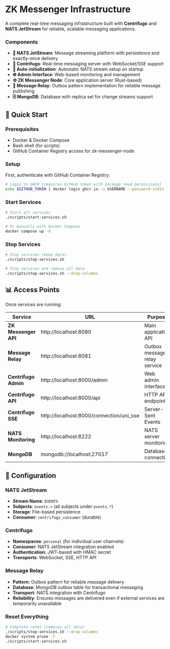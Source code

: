 # ZK Messenger Infrastructure

A complete real-time messaging infrastructure built with **Centrifugo** and **NATS JetStream** for reliable, scalable messaging applications.

### Components

- **🚀 NATS JetStream**: Message streaming platform with persistence and exactly-once delivery
- **📡 Centrifugo**: Real-time messaging server with WebSocket/SSE support
- **🔧 Auto-initialization**: Automatic NATS stream setup on startup
- **🌐 Admin Interface**: Web-based monitoring and management
- **⚙️ ZK Messenger Node**: Core application server (Rust-based)
- **📨 Message Relay**: Outbox pattern implementation for reliable message publishing
- **🗄️ MongoDB**: Database with replica set for change streams support

## 🚀 Quick Start

### Prerequisites

- Docker & Docker Compose
- Bash shell (for scripts)
- GitHub Container Registry access for zk-messenger-node

### Setup

First, authenticate with GitHub Container Registry:

```bash
# Login to GHCR (requires GitHub token with package read permissions)
echo $GITHUB_TOKEN | docker login ghcr.io -u USERNAME --password-stdin
```

### Start Services

```bash
# Start all services
./scripts/start-services.sh

# Or manually with Docker Compose
docker compose up -d
```

### Stop Services

```bash
# Stop services (keep data)
./scripts/stop-services.sh

# Stop services and remove all data
./scripts/stop-services.sh --drop-volumes
```

## 📊 Access Points

Once services are running:

| Service              | URL                                      | Purpose                      |
| -------------------- | ---------------------------------------- | ---------------------------- |
| **ZK Messenger API** | http://localhost:8080                    | Main application API         |
| **Message Relay**    | http://localhost:8081                    | Outbox message relay service |
| **Centrifugo Admin** | http://localhost:8000/admin              | Web admin interface          |
| **Centrifugo API**   | http://localhost:8000/api                | HTTP API endpoint            |
| **Centrifugo SSE**   | http://localhost:8000/connection/uni_sse | Server-Sent Events           |
| **NATS Monitoring**  | http://localhost:8222                    | NATS server monitoring       |
| **MongoDB**          | mongodb://localhost:27017                | Database connection          |

## 🔧 Configuration

### NATS JetStream

- **Stream Name**: `EVENTS`
- **Subjects**: `events.>` (all subjects under `events.*`)
- **Storage**: File-based persistence
- **Consumer**: `centrifugo_consumer` (durable)

### Centrifugo

- **Namespaces**: `personal` (for individual user channels)
- **Consumer**: NATS JetStream integration enabled
- **Authentication**: JWT-based with HMAC secret
- **Transports**: WebSocket, SSE, HTTP API

### Message Relay

- **Pattern**: Outbox pattern for reliable message delivery
- **Database**: MongoDB outbox table for transactional messaging
- **Transport**: NATS integration with Centrifugo
- **Reliability**: Ensures messages are delivered even if external services are temporarily unavailable

### Reset Everything

```bash
# Complete reset (removes all data)
./scripts/stop-services.sh --drop-volumes
docker system prune -f
./scripts/start-services.sh
```

